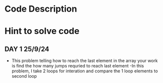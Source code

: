 # Code Description

# Hint to solve code

## DAY 1 25/9/24
  - This problem telling how to reach the last element in the array
   your work is find the how many jumps requried to reach last element 
  -In this problem, I take 2 loops for interation and compare the 1 loop elements to second loop
    
